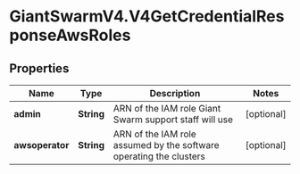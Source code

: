 # GiantSwarmV4.V4GetCredentialResponseAwsRoles

## Properties
Name | Type | Description | Notes
------------ | ------------- | ------------- | -------------
**admin** | **String** | ARN of the IAM role Giant Swarm support staff will use | [optional] 
**awsoperator** | **String** | ARN of the IAM role assumed by the software operating the clusters | [optional] 


